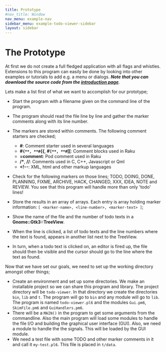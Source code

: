 ```yaml
---
title: Prototype
#nav_title: Window
nav_menu: example-nav
sidebar_menu: example-todo-viewer-sidebar
layout: sidebar
---
```


# The Prototype

At first we do not create a full fledged application with all flags and whistles. Extensions to this program can easily be done by looking into other examples or tutorials to add e.g. a menu or dialogs. **_Note that you can download the source code from the [introduction page](todo-viewer.html)_**.

Lets make a list first of what we want to accomplish for our prototype;
* Start the program with a filename given on the command line of the program.
* The program should read the file line by line and gather the marker comments along with its line number.
* The markers are stored within comments. The following comment starters are checked;
  * **#**: Comment starter used in several languages
  * **#`{**, **#`{\{**, **#`[**, **#`[[**: Comment blocks used in Raku
  * **=comment**: Pod comment used in Raku
  * **/\***, **//**: Comments used in C, C++, Javascript or Qml
  * **\<!--**: XML, html and other markup languages
* Check for the following markers on those lines; TODO, DOING, DONE, PLANNING, FIXME, ARCHIVE, HACK, CHANGED, XXX, IDEA, NOTE and REVIEW. You see that this program will handle more than only 'todo' lines!
* Store the results in an array of arrays. Each entry is array holding marker information: `[ <marker-name>, <line-number>, <marker-text> ]`;

* Show the name of the file and the number of todo texts in a **Gnome::Gtk3::TreeView**.

* When the line is clicked, a list of todo texts and the line numbers where the text is found, appears in another list next to the TreeView.

* In turn, when a todo text is clicked on, an editor is fired up, the file should then be visible and the cursor should go to the line where the text as found.


Now that we have set our goals, we need to set up the working directory amongst other things;
* Create an environment and set up some directories. We make an installable project so we can share this program and library.
  The project directory will be `todo-viewer`. In that directory we create the directories `bin`, `lib` and `t`. The program will go to `bin` and any module will go to `lib`. The program is named `todo-viewer.pl6` and the modules `Gui.pm6`, `SkimFile.pm6` and `GuiHandlers.pm6`.
* There will be a `MAIN()` in the program to get some arguments from the commandline. Also the main program will load some modules to handle the file I/O and building the graphical user interface (GUI). Also, we need a module to handle the the signals. This will be loaded by the GUI module.
* We need a test file with some TODO and other marker comments in it and call it `my-test.pl6`. This file is placed in `t/data`.
